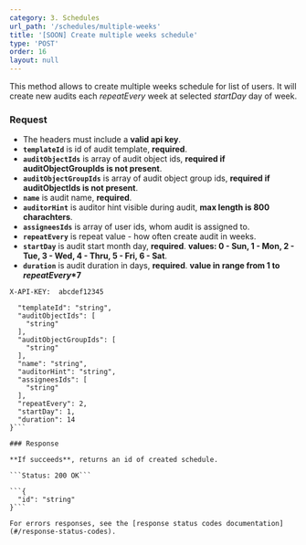 ```yaml
---
category: 3. Schedules
url_path: '/schedules/multiple-weeks'
title: '[SOON] Create multiple weeks schedule'
type: 'POST'
order: 16
layout: null
---
```


This method allows to create multiple weeks schedule for list of users. It will create new audits each *repeatEvery* week at selected *startDay* day of week.

### Request
* The headers must include a **valid api key**.
* **`templateId`** is id of audit template, **required**.
* **`auditObjectIds`** is array of audit object ids, **required if auditObjectGroupIds is not present**.
* **`auditObjectGroupIds`** is array of audit object group ids, **required if auditObjectIds is not present**.
* **`name`** is audit name, **required**.
* **`auditorHint`** is auditor hint visible during audit, **max length is 800 charachters**.
* **`assigneesIds`** is array of user ids, whom audit is assigned to.
* **`repeatEvery`** is repeat value - how often create audit in weeks. 
* **`startDay`** is audit start month day, **required**. **values: 0 - Sun, 1 - Mon, 2 - Tue, 3 - Wed, 4 - Thru, 5 - Fri, 6 - Sat**.
* **`duration`** is audit duration in days, **required**. **value in range from 1 to *repeatEvery*\*7**


```X-API-KEY:  abcdef12345```
```{
  "templateId": "string",
  "auditObjectIds": [
    "string"
  ],
  "auditObjectGroupIds": [
    "string"
  ],
  "name": "string",
  "auditorHint": "string",
  "assigneesIds": [
    "string"
  ],
  "repeatEvery": 2,
  "startDay": 1,
  "duration": 14
}```

### Response

**If succeeds**, returns an id of created schedule.

```Status: 200 OK```

```{
  "id": "string"
}```

For errors responses, see the [response status codes documentation](#/response-status-codes).
